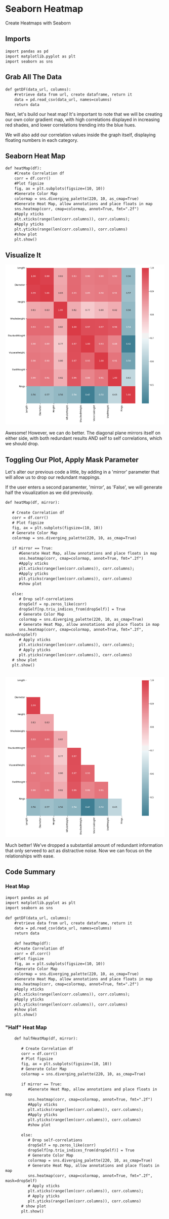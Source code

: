 # Seaborn Heatmap
Create Heatmaps with Seaborn

## Imports
```Python3
import pandas as pd
import matplotlib.pyplot as plt
import seaborn as sns
```

## Grab All The Data

```Python3
def getDF(data_url, columns):
    #retrieve data from url, create dataframe, return it
    data = pd.read_csv(data_url, names=columns)
    return data
```

Next, let's build our heat map! It's important to note that we will be creating our own color gradient map, with high correlations displayed in increasing red shades, and lower correlations trending into the blue hues.

We will also add our correlation values inside the graph itself, displaying floating numbers in each category.

## Seaborn Heat Map

```Python3
def heatMap(df):
    #Create Correlation df
    corr = df.corr()
    #Plot figsize
    fig, ax = plt.subplots(figsize=(10, 10))
    #Generate Color Map
    colormap = sns.diverging_palette(220, 10, as_cmap=True)
    #Generate Heat Map, allow annotations and place floats in map
    sns.heatmap(corr, cmap=colormap, annot=True, fmt=".2f")
    #Apply xticks
    plt.xticks(range(len(corr.columns)), corr.columns);
    #Apply yticks
    plt.yticks(range(len(corr.columns)), corr.columns)
    #show plot
    plt.show()
```

## Visualize It
<img src="https://github.com/ajh1143/ajh1143.github.io/blob/master/Images/Abalone/heatmap.png" class="inline"/><br>

Awesome! However, we can do better. The diagonal plane mirrors itself on either side, with both redundant results AND self to self correlations, which we should drop.

## Toggling Our Plot, Apply Mask Parameter

Let's alter our previous code a little, by adding in a 'mirror' parameter that will allow us to drop our redundant mappings.

If the user enters a second paramenter, 'mirror', as 'False', we will generate half the visualization as we did previously. 

```Python3
def heatMap(df, mirror):

   # Create Correlation df
   corr = df.corr()
   # Plot figsize
   fig, ax = plt.subplots(figsize=(10, 10))
   # Generate Color Map
   colormap = sns.diverging_palette(220, 10, as_cmap=True)
   
   if mirror == True:
      #Generate Heat Map, allow annotations and place floats in map
      sns.heatmap(corr, cmap=colormap, annot=True, fmt=".2f")
      #Apply xticks
      plt.xticks(range(len(corr.columns)), corr.columns);
      #Apply yticks
      plt.yticks(range(len(corr.columns)), corr.columns)
      #show plot

   else:
      # Drop self-correlations
      dropSelf = np.zeros_like(corr)
      dropSelf[np.triu_indices_from(dropSelf)] = True
      # Generate Color Map
      colormap = sns.diverging_palette(220, 10, as_cmap=True)
      # Generate Heat Map, allow annotations and place floats in map
      sns.heatmap(corr, cmap=colormap, annot=True, fmt=".2f", mask=dropSelf)
      # Apply xticks
      plt.xticks(range(len(corr.columns)), corr.columns);
      # Apply yticks
      plt.yticks(range(len(corr.columns)), corr.columns)
   # show plot
   plt.show()
   
```
<img src="https://github.com/ajh1143/ajh1143.github.io/blob/master/Images/Abalone/halfheat.png" class="inline"/><br>

Much better! We've dropped a substantial amount of redundant information that only serveed to act as distractive noise. Now we can focus on the relationships with ease. 

## Code Summary

### Heat Map
```Python3
import pandas as pd
import matplotlib.pyplot as plt
import seaborn as sns

def getDF(data_url, columns):
    #retrieve data from url, create dataframe, return it
    data = pd.read_csv(data_url, names=columns)
    return data
    
    def heatMap(df):
    #Create Correlation df
    corr = df.corr()
    #Plot figsize
    fig, ax = plt.subplots(figsize=(10, 10))
    #Generate Color Map
    colormap = sns.diverging_palette(220, 10, as_cmap=True)
    #Generate Heat Map, allow annotations and place floats in map
    sns.heatmap(corr, cmap=colormap, annot=True, fmt=".2f")
    #Apply xticks
    plt.xticks(range(len(corr.columns)), corr.columns);
    #Apply yticks
    plt.yticks(range(len(corr.columns)), corr.columns)
    #show plot
    plt.show()
```

### "Half" Heat Map

```Python3
    def halfHeatMap(df, mirror):

       # Create Correlation df
       corr = df.corr()
       # Plot figsize
       fig, ax = plt.subplots(figsize=(10, 10))
       # Generate Color Map
       colormap = sns.diverging_palette(220, 10, as_cmap=True)

       if mirror == True:
          #Generate Heat Map, allow annotations and place floats in map
          sns.heatmap(corr, cmap=colormap, annot=True, fmt=".2f")
          #Apply xticks
          plt.xticks(range(len(corr.columns)), corr.columns);
          #Apply yticks
          plt.yticks(range(len(corr.columns)), corr.columns)
          #show plot

       else:
          # Drop self-correlations
          dropSelf = np.zeros_like(corr)
          dropSelf[np.triu_indices_from(dropSelf)] = True
          # Generate Color Map
          colormap = sns.diverging_palette(220, 10, as_cmap=True)
          # Generate Heat Map, allow annotations and place floats in map
          sns.heatmap(corr, cmap=colormap, annot=True, fmt=".2f", mask=dropSelf)
          # Apply xticks
          plt.xticks(range(len(corr.columns)), corr.columns);
          # Apply yticks
          plt.yticks(range(len(corr.columns)), corr.columns)
       # show plot
       plt.show()
   ```
